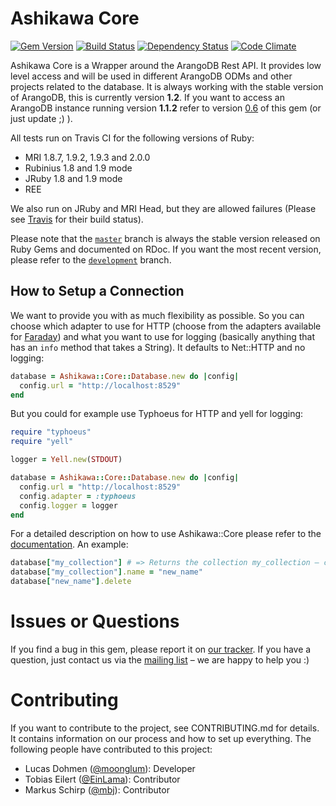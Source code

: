 # Ashikawa Core

[![Gem Version](https://badge.fury.io/rb/ashikawa-core.png)](http://badge.fury.io/rb/ashikawa-core)
[![Build Status](https://secure.travis-ci.org/triAGENS/ashikawa-core.png?branch=master)](http://travis-ci.org/triAGENS/ashikawa-core)
[![Dependency Status](https://gemnasium.com/triAGENS/ashikawa-core.png)](https://gemnasium.com/triAGENS/ashikawa-core)
[![Code Climate](https://codeclimate.com/github/triAGENS/ashikawa-core.png)](https://codeclimate.com/github/triAGENS/ashikawa-core)

Ashikawa Core is a Wrapper around the ArangoDB Rest API. It provides low level access and will be used in different ArangoDB ODMs and other projects related to the database. It is always working with the stable version of ArangoDB, this is currently version **1.2**. If you want to access an ArangoDB instance running version **1.1.2** refer to version [0.6](https://github.com/triAGENS/ashikawa-core/tree/0.6.0) of this gem (or just update ;) ).

All tests run on Travis CI for the following versions of Ruby:

* MRI 1.8.7, 1.9.2, 1.9.3 and 2.0.0
* Rubinius 1.8 and 1.9 mode
* JRuby 1.8 and 1.9 mode
* REE

We also run on JRuby and MRI Head, but they are allowed failures (Please see [Travis](http://travis-ci.org/triAGENS/ashikawa-core) for their build status).

Please note that the [`master`](https://github.com/triAGENS/ashikawa-core) branch is always the stable version released on Ruby Gems and documented on RDoc. If you want the most recent version, please refer to the [`development`](https://github.com/triAGENS/ashikawa-core/tree/development) branch.

## How to Setup a Connection

We want to provide you with as much flexibility as possible. So you can choose which adapter to use for HTTP (choose from the adapters available for [Faraday](https://github.com/lostisland/faraday)) and what you want to use for logging (basically anything that has an `info` method that takes a String). It defaults to Net::HTTP and no logging:

```ruby
database = Ashikawa::Core::Database.new do |config|
  config.url = "http://localhost:8529"
end
```

But you could for example use Typhoeus for HTTP and yell for logging:

```ruby
require "typhoeus"
require "yell"

logger = Yell.new(STDOUT)

database = Ashikawa::Core::Database.new do |config|
  config.url = "http://localhost:8529"
  config.adapter = :typhoeus
  config.logger = logger
end
```

For a detailed description on how to use Ashikawa::Core please refer to the [documentation](http://rdoc.info/github/triAGENS/ashikawa-core/master/frames). An example:

```ruby
database["my_collection"] # => Returns the collection my_collection – creates it, if it doesn't exist
database["my_collection"].name = "new_name"
database["new_name"].delete
```

# Issues or Questions

If you find a bug in this gem, please report it on [our tracker](https://github.com/triAGENS/ashikawa-core/issues). If you have a question, just contact us via the [mailing list](https://groups.google.com/forum/?fromgroups#!forum/ashikawa) – we are happy to help you :)

# Contributing

If you want to contribute to the project, see CONTRIBUTING.md for details. It contains information on our process and how to set up everything. The following people have contributed to this project:

* Lucas Dohmen ([@moonglum](https://github.com/moonglum)): Developer
* Tobias Eilert ([@EinLama](https://github.com/EinLama)): Contributor
* Markus Schirp ([@mbj](https://github.com/mbj)): Contributor

